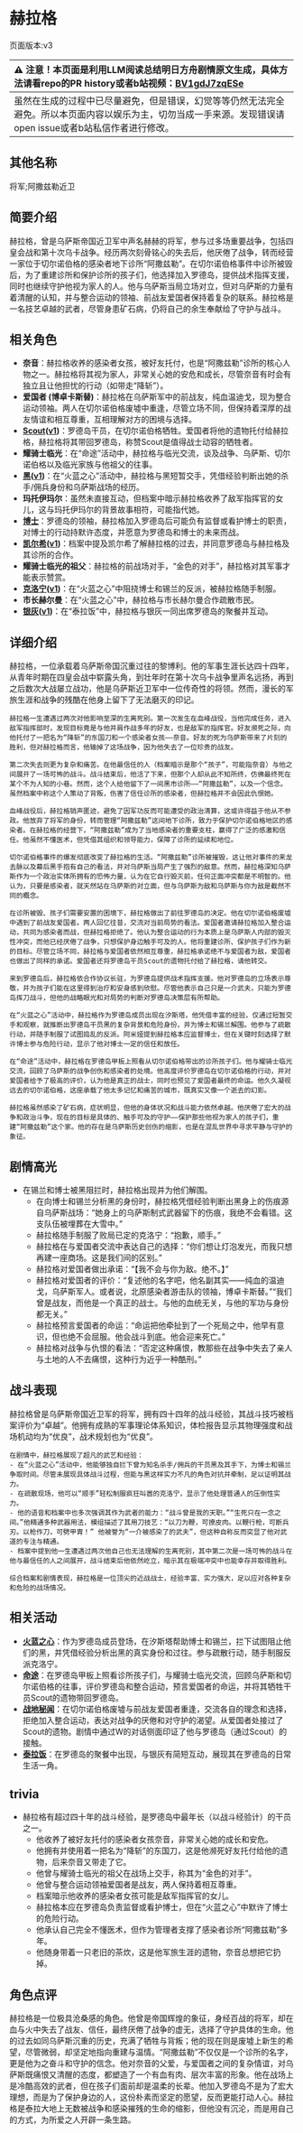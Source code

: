 # 赫拉格
页面版本:v3
 

| :warning: 注意！本页面是利用LLM阅读总结明日方舟剧情原文生成，具体方法请看repo的PR history或者b站视频：[BV1gdJ7zqESe](https://www.bilibili.com/video/BV1gdJ7zqESe/)         |
|:----------------------------|
| 虽然在生成的过程中已尽量避免，但是错误，幻觉等等仍然无法完全避免。所以本页面内容以娱乐为主，切勿当成一手来源。发现错误请open issue或者b站私信作者进行修改。|



## 其他名称
将军;阿撒兹勒近卫
## 简要介绍
赫拉格，曾是乌萨斯帝国近卫军中声名赫赫的将军，参与过多场重要战争，包括四皇会战和第十次乌卡战争。经历两次刻骨铭心的失去后，他厌倦了战争，转而经营一家位于切尔诺伯格的感染者地下诊所“阿撒兹勒”。在切尔诺伯格事件中诊所被毁后，为了重建诊所和保护诊所的孩子们，他选择加入罗德岛，提供战术指挥支援，同时也继续守护他视为家人的人。他与乌萨斯当局立场对立，但对乌萨斯的力量有着清醒的认知，并与整合运动的领袖、前战友爱国者保持着复杂的联系。赫拉格是一名技艺卓越的武者，尽管身患矿石病，仍将自己的余生奉献给了守护与战斗。
## 相关角色
-   **奈音**：赫拉格收养的感染者女孩，被好友托付，也是“阿撒兹勒”诊所的核心人物之一。赫拉格将其视为家人，非常关心她的安危和成长，尽管奈音有时会有独立且让他担忧的行动（如带走“降斩”）。
-   **爱国者 (博卓卡斯替)**：赫拉格在乌萨斯军中的前战友，纯血温迪戈，现为整合运动领袖。两人在切尔诺伯格废墟中重逢，尽管立场不同，但保持着深厚的战友情谊和相互尊重，互相理解对方的困境与选择。
-   **[Scout](extended_char_Scout.md)([v1](../chars/extended_char_Scout.md))**：罗德岛干员，在切尔诺伯格牺牲。爱国者将他的遗物托付给赫拉格，赫拉格将其带回罗德岛，称赞Scout是值得战士动容的牺牲者。
-   **耀骑士临光**：在“命途”活动中，赫拉格与临光交流，谈及战争、乌萨斯、切尔诺伯格以及临光家族与他祖父的往事。
-   **[黑](char_340_shwaz.md)([v1](../chars/char_340_shwaz.md))**：在“火蓝之心”活动中，赫拉格与黑短暂交手，凭借经验判断出她的杀手/佣兵身份和乌萨斯战场的经历。
-   **玛托伊玛尔**：虽然未直接互动，但档案中暗示赫拉格收养了敌军指挥官的女儿，这与玛托伊玛尔的背景故事相符，可能指代她。
-   **[博士](extended_char_bo_shi.md)**：罗德岛的领袖，赫拉格加入罗德岛后可能负有监督或看护博士的职责，对博士的行动持默许态度，并愿意为罗德岛和博士的未来而战。
-   **[凯尔希](char_003_kalts.md)([v1](../chars/char_003_kalts.md))**：档案中提及凯尔希了解赫拉格的过去，并同意罗德岛与赫拉格及其诊所的合作。
-   **耀骑士临光的祖父**：赫拉格的前战场对手，“金色的对手”，赫拉格对其军事才能表示赞赏。
-   **[克洛宁](extended_char_ke_luo_ning.md)([v1](../chars/extended_char_ke_luo_ning.md))**：在“火蓝之心”中阻挠博士和锡兰的反派，被赫拉格随手制服。
-   **市长赫尔曼**：在“火蓝之心”中，赫拉格与市长赫尔曼合作疏散市民。
-   **[银灰](char_172_svrash.md)([v1](../chars/char_172_svrash.md))**：在“泰拉饭”中，赫拉格与银灰一同出席罗德岛的聚餐并互动。
## 详细介绍
赫拉格，一位承载着乌萨斯帝国沉重过往的黎博利。他的军事生涯长达四十四年，从青年时期在四皇会战中崭露头角，到壮年时在第十次乌卡战争里声名远扬，再到之后数次大战屡立战功，他是乌萨斯近卫军中一位传奇性的将领。然而，漫长的军旅生涯和战争的残酷在他身上留下了无法磨灭的印记。

    赫拉格一生遭遇过两次对他影响至深的生离死别。第一次发生在血峰战役，当他完成任务，进入敌军指挥部时，发现目标竟是与他并肩作战多年的好友，也是敌军的指挥官。好友濒死之际，向他托付了一把名为“降斩”的东国刀和一个感染者女孩——奈音。好友的死为乌萨斯带来了片刻的胜利，但对赫拉格而言，他输掉了这场战争，因为他失去了一位珍贵的战友。

    第二次失去则更为复杂和痛苦。在他最信任的人（档案暗示是那个“孩子”，可能指奈音）与他之间展开了一场可怖的战斗。战斗结束后，他活了下来，但那个人却从此不知所终，仿佛最终死在某个不为人知的小巷。然而，这个人给他留下了一间黑市诊所——“阿撒兹勒”，以及一个信念。虽然档案中称这个人策动了背叛，伤害了信任诊所的感染者，但赫拉格并不会因此仇恨她。

    血峰战役后，赫拉格销声匿迹，避免了因军功反而可能遭受的政治清算，这或许得益于他从不参政。他放弃了将军的身份，转而管理“阿撒兹勒”这间地下诊所，致力于保护切尔诺伯格地区的感染者。在赫拉格的经营下，“阿撒兹勒”成为了当地感染者的重要支柱，赢得了广泛的感激和信任。他虽然不懂医术，但凭借其组织和领导能力，保障了诊所的延续和地位。

    切尔诺伯格事件的爆发彻底改变了赫拉格的生活。“阿撒兹勒”诊所被摧毁，这让他对事件的来龙去脉以及幕后黑手抱有自己的看法，并对乌萨斯当局产生了强烈的敌意。然而，赫拉格深知乌萨斯作为一个政治实体所拥有的恐怖力量，认为在它自行毁灭前，任何正面冲突都是不明智的。他认为，只要是感染者，就天然站在乌萨斯的对立面，但与乌萨斯为敌和乌萨斯与你为敌是截然不同的概念。

    在诊所被毁、孩子们需要安置的困境下，赫拉格做出了前往罗德岛的决定。他在切尔诺伯格废墟中遇到了前战友爱国者。两人回忆往昔，交流对当前局势的看法。爱国者邀请赫拉格加入整合运动，共同为感染者而战，但赫拉格拒绝了。他认为整合运动的行为本质上是乌萨斯人内部的毁灭性冲突，而他已经厌倦了战争，只想保护身边触手可及的人。他将重建诊所、保护孩子们作为新的目标。尽管立场不同，赫拉格与爱国者依然相互尊重，赫拉格承诺绝不与爱国者为敌，爱国者也做出了同样的承诺。爱国者还将罗德岛干员Scout的遗物托付给了赫拉格，请他转交。

    来到罗德岛后，赫拉格依合作协议长驻，为罗德岛提供战术指挥支援。他对罗德岛的立场表示尊敬，并为孩子们能在这里得到治疗和安身感到欣慰。尽管他表示自己只是一介武夫，只能为罗德岛挥刀战斗，但他的战略眼光和对局势的判断对罗德岛决策层有所帮助。

    在“火蓝之心”活动中，赫拉格作为罗德岛成员出现在汐斯塔，他凭借丰富的经验，仅通过短暂交手和观察，就推断出罗德岛干员黑的复杂背景和危险身份，并为博士和锡兰解围。他参与了疏散行动，并随手制服了试图捣乱的反派。阿米娅提到赫拉格本应监督博士，但在关键时刻选择了默许博士参与危险行动，显示了他对博士一定的信任和放任。

    在“命途”活动中，赫拉格在罗德岛甲板上照看从切尔诺伯格带出的诊所孩子们。他与耀骑士临光交流，回顾了乌萨斯的战争创伤和感染者的处境。他高度评价罗德岛在切尔诺伯格的行动，并对爱国者给予了极高的评价，认为他是真正的战士，同时也预见了爱国者最终的命运。他久久凝视远去的切尔诺伯格，这座承载了他太多记忆和痛苦的城市，既真实又像一个逝去的幻影。

    赫拉格虽然感染了矿石病，症状明显，但他的身体状况和战斗能力依然卓越。他厌倦了宏大的战争和政治斗争，现在的目标是具体的、触手可及的守护——保护那些他视为家人的孩子们，重建“阿撒兹勒”这个家。他的存在是乌萨斯历史创伤的缩影，也是在混乱世界中寻求平静与守护的象征。
## 剧情高光
-   在锡兰和博士被黑阻拦时，赫拉格出现并为他们解围。
    -   在向博士和锡兰分析黑的身份时，赫拉格凭借经验判断出黑身上的伤痕源自乌萨斯战场：“她身上的乌萨斯制式武器留下的伤痕，我绝不会看错。这支队伍被埋葬在大雪中。”
    -   赫拉格随手制服了败局已定的克洛宁：“抱歉，顺手。”
    -   赫拉格在与爱国者交流中表达自己的选择：“你们想让灯泡发光，而我只想再建一座商场。这是我们间的区别。”
    -   赫拉格对爱国者做出承诺：“【我不会与你为敌。绝不。】”
    -   赫拉格对爱国者的评价：“复述他的名字吧，他名副其实——纯血的温迪戈，乌萨斯军人。或者说，北原感染者游击队的领袖，博卓卡斯替。”“我们曾是战友，而他是一个真正的战士。与他的血统无关，与他的军功与身份都无关。”
    -   赫拉格预言爱国者的命运：“命运把他牵扯到了一个死局之中，他早有意识，但也绝不会屈服。他会战斗到底。他会迎来死亡。”
    -   赫拉格对战争与仇恨的看法：“否定这种痛恨，教那些在战争中失去了亲人与土地的人不去痛恨，这种行为近乎一种酷刑。”
## 战斗表现
赫拉格曾是乌萨斯帝国近卫军的将军，拥有四十四年的战斗经验，其战斗技巧被档案评价为“卓越”。他拥有成熟的军事理论体系知识，体检报告显示其物理强度和战场机动均为“优良”，战术规划也为“优良”。

    在剧情中，赫拉格展现了超凡的武艺和经验：
    - 在“火蓝之心”活动中，他能够独自拦下曾为知名杀手/佣兵的干员黑及其手下，为博士和锡兰争取时间。尽管未展现具体战斗过程，但能与黑这样实力不凡的角色对抗并牵制，足以证明其战力。
    - 在疏散现场，他可以“顺手”轻松制服疯狂叫嚣的克洛宁，显示了他处理普通人的压倒性实力。
    - 他的语音和档案中也多次强调其作为武者的能力：“战斗曾是我的天职。”“生死只在一念之间。”他精通多种武器用法，模组描述了其用刀技艺：“以刀为鞭，可撩皮肉。以鞭行枪，可断兵刃。以枪作刀，可劈甲胄！” 他被誉为“一介被感染了的武夫”，但这种自称反而突显了他对武道的专注与精通。
    - 档案中提到他一生遭遇过两次他自己也无法理解的生离死别，其中第二次是一场可怖的战斗在他与最信任的人之间展开，战斗结束后他依然屹立，暗示其在极端冲突中也能幸存并取得胜利。

    综合档案和剧情表现，赫拉格是一位顶尖的近战战士，经验丰富、实力强大，足以应对各种复杂和危险的战场情况。
## 相关活动
-   **[火蓝之心](../stories/act3d0.md)**：作为罗德岛成员登场，在汐斯塔帮助博士和锡兰，拦下试图阻止他们的黑，并凭借经验分析出黑的真实身份和过往。参与疏散行动，随手制服反派克洛宁。
-   **[命途](../stories/story_helage_set_1.md)**：在罗德岛甲板上照看诊所孩子们，与耀骑士临光交流，回顾乌萨斯和切尔诺伯格的往事，评价罗德岛和整合运动，预言爱国者的命运，并将其牺牲干员Scout的遗物带回罗德岛。
-   **[战地秘闻](../stories/act4d0.md)**：在切尔诺伯格废墟与前战友爱国者重逢，交流各自的理念和选择，拒绝加入整合运动，表达对战争的厌倦和对守护的渴望。从爱国者处接过了Scout的遗物。剧情中通过W的对话侧面印证了他与罗德岛（通过Scout）的接触。
-   **[泰拉饭](../stories/act36side.md)**：在罗德岛的聚餐中出现，与银灰有简短互动，展现其在罗德岛的日常生活一角。
## trivia
- 赫拉格有超过四十年的战斗经验，是罗德岛中最年长（以战斗经验计）的干员之一。
    - 他收养了被好友托付的感染者女孩奈音，非常关心她的成长和安危。
    - 他拥有并使用着一把名为“降斩”的东国刀，这是他濒死好友托付给他的遗物，后来奈音又带走了它。
    - 他曾与耀骑士临光的祖父在战场上交手，称其为“金色的对手”。
    - 他曾与整合运动领袖爱国者是战友，两人保持着相互尊重。
    - 档案暗示他收养的感染者女孩可能是敌军指挥官的女儿。
    - 赫拉格本应在罗德岛负责监督或看护博士，但在“火蓝之心”中默许了博士的危险行动。
    - 他承认自己完全不懂医术，但作为管理者支撑了感染者诊所“阿撒兹勒”多年。
    - 他随身带着一只老旧的茶炊，这是他军旅生涯的遗物，奈音总想把它扔掉。
## 角色点评
赫拉格是一位极具沧桑感的角色。他曾是帝国辉煌的象征，身经百战的将军，却在血与火中失去了战友、信任，最终厌倦了战争的虚无，选择了守护具体的生命。他的过去如同乌萨斯沉重的历史，充满了牺牲与背叛；他的现在则是废墟上新生的希望，尽管微弱，却坚定地指向重建与温情。“阿撒兹勒”不仅仅是一个诊所的名字，更是他为之奋斗和守护的信念。他对奈音的父爱，与爱国者之间的复杂情谊，对乌萨斯既痛恨又清醒的态度，都塑造了一个有血有肉、层次丰富的形象。他在战场上是冷酷高效的武者，但在孩子们面前却是温柔的长辈。他加入罗德岛不是为了宏大理想，而是为了保护身边的人，这份朴素而坚定的愿望，反而更能打动人心。赫拉格是泰拉大地上无数被战争和感染摧残的生命的缩影，但他没有沉沦，而是用自己的方式，为所爱之人开辟一条生路。